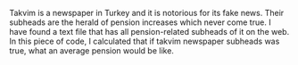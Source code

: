 Takvim is a newspaper in Turkey and it is notorious for its fake news. Their subheads are the herald of pension increases which never come true.
I have found a text file that has all pension-related subheads of it on the web. In this piece of code, I calculated that if takvim newspaper subheads was true, what an average pension would be like.

